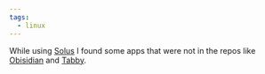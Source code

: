 ```yaml
---
tags:
  - linux
---
```

While using [Solus]() I found some apps that were not in the repos like [Obisidian]() and [Tabby](). 